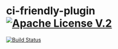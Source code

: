 # ci-friendly-plugin [![Apache License V.2](https://img.shields.io/badge/license-Apache%20V.2-blue.svg)](https://github.com/outbrain/ci-friendly-plugin/blob/master/LICENSE) 
[![Build Status](https://travis-ci.org/outbrain/ci-friendly-maven-plugin.svg?branch=main)](https://travis-ci.org/github/outbrain/ci-friendly-maven-plugin)
